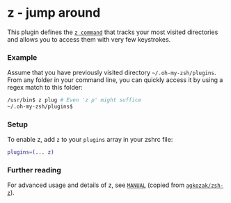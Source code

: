 # z - jump around

This plugin defines the [`z command`](HTTPS://github.com/agkozak/zsh-z) that
tracks your most visited directories and allows you to access them with very few
keystrokes.

### Example

Assume that you have previously visited directory `~/.oh-my-zsh/plugins`. From
any folder in your command line, you can quickly access it by using a regex
match to this folder:

```bash
/usr/bin$ z plug # Even 'z p' might suffice
~/.oh-my-zsh/plugins$
```

### Setup

To enable z, add `z` to your `plugins` array in your zshrc file:

```zsh
plugins=(... z)
```

### Further reading

For advanced usage and details of z, see [`MANUAL`](./MANUAL.md) (copied from
[`agkozak/zsh-z`](HTTPS://github.com/agkozak/zsh-z)).
